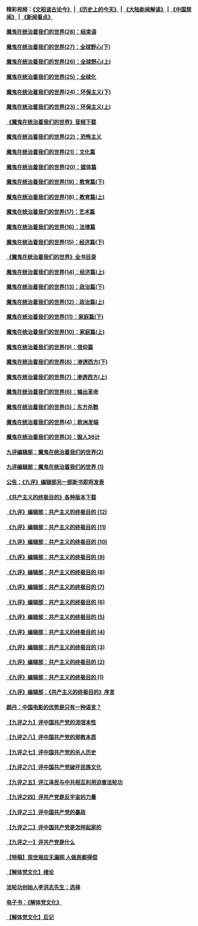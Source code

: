 #### 精彩视频：[《文昭谈古论今》](http://45.76.195.252/wenzhao) | [《历史上的今天》](http://45.76.195.252/today-in-history) | [《大陆新闻解读》](http://45.76.195.252/ntdtv-comedy) | [《中国禁闻》](http://45.76.195.252/ntdtv-news) | [《新闻看点》](http://45.76.195.252/news-insight) 

 #### [魔鬼在统治着我们的世界(28)：结束语](../pages/nsc422/n10936246.md?t=02121531) 

#### [魔鬼在统治着我们的世界(27)：全球野心(下)](../pages/nsc422/n10928319.md?t=02121531) 

#### [魔鬼在统治着我们的世界(26)：全球野心(上)](../pages/nsc422/n10900318.md?t=02121531) 

#### [魔鬼在统治着我们的世界(25)：全球化](../pages/nsc422/n10788205.md?t=02121531) 

#### [魔鬼在统治着我们的世界(24)：环保主义(下)](../pages/nsc422/n10695307.md?t=02121531) 

#### [魔鬼在统治着我们的世界(23)：环保主义(上)](../pages/nsc422/n10688613.md?t=02121531) 

#### [《魔鬼在统治着我们的世界》音频下载](../pages/nsc422/n10635553.md?t=02121531) 

#### [魔鬼在统治着我们的世界(22)：恐怖主义](../pages/nsc422/n10614727.md?t=02121531) 

#### [魔鬼在统治着我们的世界(21)：文化篇](../pages/nsc422/n10597706.md?t=02121531) 

#### [魔鬼在统治着我们的世界(20)：媒体篇](../pages/nsc422/n10586579.md?t=02121531) 

#### [魔鬼在统治着我们的世界(19)：教育篇(下)](../pages/nsc422/n10564808.md?t=02121531) 

#### [魔鬼在统治着我们的世界(18)：教育篇(上)](../pages/nsc422/n10526970.md?t=02121531) 

#### [魔鬼在统治着我们的世界(17)：艺术篇](../pages/nsc422/n10499093.md?t=02121531) 

#### [魔鬼在统治着我们的世界(16)：法律篇](../pages/nsc422/n10485969.md?t=02121531) 

#### [魔鬼在统治着我们的世界(15)：经济篇(下)](../pages/nsc422/n10469975.md?t=02121531) 

#### [《魔鬼在统治着我们的世界》全书目录](../pages/nsc422/n10464261.md?t=02121531) 

#### [魔鬼在统治着我们的世界(14)：经济篇(上)](../pages/nsc422/n10457370.md?t=02121531) 

#### [魔鬼在统治着我们的世界(13)：政治篇(下)](../pages/nsc422/n10448270.md?t=02121531) 

#### [魔鬼在统治着我们的世界(12)：政治篇(上)](../pages/nsc422/n10444576.md?t=02121531) 

#### [魔鬼在统治着我们的世界(11)：家庭篇(下)](../pages/nsc422/n10440961.md?t=02121531) 

#### [魔鬼在统治着我们的世界(10)：家庭篇(上)](../pages/nsc422/n10435448.md?t=02121531) 

#### [魔鬼在统治着我们的世界(9)：信仰篇](../pages/nsc422/n10432159.md?t=02121531) 

#### [魔鬼在统治着我们的世界(8)：渗透西方(下)](../pages/nsc422/n10429603.md?t=02121531) 

#### [魔鬼在统治着我们的世界(7)：渗透西方(上)](../pages/nsc422/n10426013.md?t=02121531) 

#### [魔鬼在统治着我们的世界(6)：输出革命](../pages/nsc422/n10421536.md?t=02121531) 

#### [魔鬼在统治着我们的世界(5)：东方杀戮](../pages/nsc422/n10417707.md?t=02121531) 

#### [魔鬼在统治着我们的世界(4)：欧洲发端](../pages/nsc422/n10414890.md?t=02121531) 

#### [魔鬼在统治着我们的世界(3)：毁人36计](../pages/nsc422/n10411583.md?t=02121531) 

#### [九评编辑部：魔鬼在统治着我们的世界(2)](../pages/nsc422/n10410036.md?t=02121531) 

#### [九评编辑部：魔鬼在统治着我们的世界 (1)](../pages/nsc422/n10406825.md?t=02121531) 

#### [公告：《九评》编辑部另一部新书即将发表](../pages/nsc422/n10405104.md?t=02121531) 

#### [《共产主义的终极目的》各种版本下载](../pages/nsc422/n10022138.md?t=02121531) 

#### [《九评》编辑部：共产主义的终极目的 (12)](../pages/nsc422/n9933272.md?t=02121531) 

#### [《九评》编辑部：共产主义的终极目的 (11)](../pages/nsc422/n9924973.md?t=02121531) 

#### [《九评》编辑部：共产主义的终极目的 (10)](../pages/nsc422/n9920883.md?t=02121531) 

#### [《九评》编辑部：共产主义的终极目的 (9)](../pages/nsc422/n9916363.md?t=02121531) 

#### [《九评》编辑部：共产主义的终极目的 (8)](../pages/nsc422/n9912488.md?t=02121531) 

#### [《九评》编辑部：共产主义的终极目的 (7)](../pages/nsc422/n9901176.md?t=02121531) 

#### [《九评》编辑部：共产主义的终极目的 (6)](../pages/nsc422/n9899359.md?t=02121531) 

#### [《九评》编辑部：共产主义的终极目的 (5)](../pages/nsc422/n9893174.md?t=02121531) 

#### [《九评》编辑部：共产主义的终极目的 (4)](../pages/nsc422/n9891246.md?t=02121531) 

#### [《九评》编辑部：共产主义的终极目的 (3)](../pages/nsc422/n9879879.md?t=02121531) 

#### [《九评》编辑部：共产主义的终极目的 (2)](../pages/nsc422/n9876205.md?t=02121531) 

#### [《九评》编辑部：共产主义的终极目的 (1)](../pages/nsc422/n9865857.md?t=02121531) 

#### [《九评》编辑部：《共产主义的终极目的》序言](../pages/nsc422/n9862666.md?t=02121531) 

#### [颜丹：中国电影的优势是只有一种语言？](../pages/nsc422/n9583062.md?t=02121531) 

#### [【九评之九】评中国共产党的流氓本性](../pages/nsc422/n737542.md?t=02121531) 

#### [【九评之八】评中国共产党的邪教本质](../pages/nsc422/n735942.md?t=02121531) 

#### [【九评之七】评中国共产党的杀人历史](../pages/nsc422/n733806.md?t=02121531) 

#### [【九评之六】评中国共产党破坏民族文化](../pages/nsc422/n731667.md?t=02121531) 

#### [【九评之五】评江泽民与中共相互利用迫害法轮功](../pages/nsc422/n730058.md?t=02121531) 

#### [【九评之四】评共产党是反宇宙的力量](../pages/nsc422/n727814.md?t=02121531) 

#### [【九评之三】评中国共产党的暴政](../pages/nsc422/n725597.md?t=02121531) 

#### [【九评之二】评中国共产党是怎样起家的](../pages/nsc422/n723946.md?t=02121531) 

#### [【九评之一】评共产党是什么](../pages/nsc422/n722529.md?t=02121531) 

#### [【特稿】现世报应无漏网 人做恶都得偿](../pages/nsc422/n4215167.md?t=02121531) 

#### [【解体党文化】绪论](../pages/nsc422/n1449356.md?t=02121531) 

#### [法轮功创始人李洪志先生：选择](../pages/nsc422/n3580738.md?t=02121531) 

#### [电子书：《解体党文化》](../pages/nsc422/n1573484.md?t=02121531) 

#### [【解体党文化】后记](../pages/nsc422/n1531999.md?t=02121531) 

